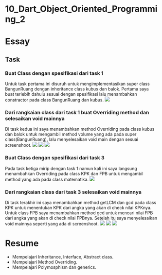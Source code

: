 # 10_Dart_Object_Oriented_Programming_2

# Essay

## Task

### Buat Class dengan spesifikasi dari task 1
Untuk task pertama ini disuruh untuk mengimplementasikan super class BangunRuang dengan inheritance class kubus dan balok.
Pertama saya buat terlebih dahulu sesuai dengan spesifikasi lalu menambahkan constractor pada class BangunRuang dan kubus.
![](screenshoot/SourceCodeTask1.png)

### Dari rangkaian class dari task 1 buat Overriding method dan selesaikan void mainnya
Di task kedua ini saya menambahkan method Overriding pada class kubus dan balok untuk mengambil method volume yang ada pada super class(BangunRuang), lalu menyelesaikan void main dengan sesuai screenshoot.
![](screenshoot/SourceCodeTask2.1.png)
![](screenshoot/SourceCodeTask2.2.png)
![](screenshoot/OutputTask2.png)

### Buat Class dengan spesifikasi dari task 3
Pada task ketiga mirip dengan task 1 namun kali ini saya langsung menambahkan Overriding pada class KPK dan FPB untuk mengambil method yang ada pada class matematika. 
![](screenshoot/SourceCodeTask3.png)

### Dari rangkaian class dari task 3 selesaikan void mainnya
Di task terakhir ini saya menambahkan method getLCM dan gcd pada class KPK untuk menentukan KPK dari angka yang akan di check nilai KPKnya.
Untuk class FPB saya menambahkan method gcd untuk mencari nilai FPB dari angka yang akan di check nilai FPBnya.
Setelah itu saya menyelesaikan void mainnya seperti yang ada di screenshoot.
![](screenshoot/SourceCodeTask4.1.png)
![](screenshoot/SourceCodeTask4.2.png)
![](screenshoot/OutputTask4.png)

# Resume
- Mempelajari Inheritance, Interface, Abstract class.
- Mempelajari Method Overriding.
- Mempelajari Polymosphism dan generics.
